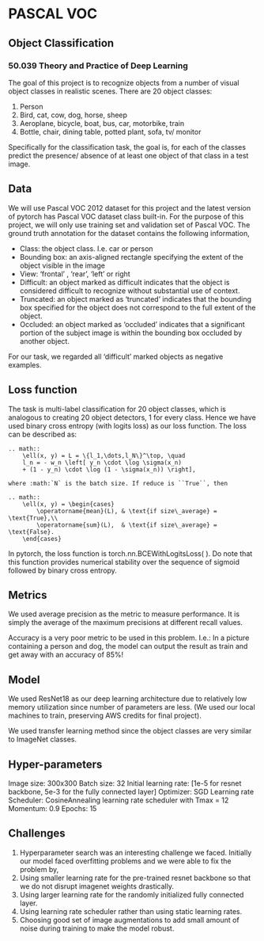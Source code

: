 # PASCAL VOC 
## Object Classification
### 50.039 Theory and Practice of Deep Learning

The goal of this project is to recognize objects from a number of visual object classes in realistic scenes. There are 20 object classes:
1. Person
2. Bird, cat, cow, dog, horse, sheep
3. Aeroplane, bicycle, boat, bus, car, motorbike, train
4. Bottle, chair, dining table, potted plant, sofa, tv/ monitor

Specifically for the classification task, the goal is, for each of the classes predict the presence/ absence of at least one object of that class in a test image.

## Data
We will use Pascal VOC 2012 dataset for this project and the latest version of pytorch has Pascal VOC dataset class built-in. For the purpose of this project, we will only use training set and validation set of Pascal VOC. The ground truth annotation for the dataset contains the following information,
* Class: the object class. I.e. car or person
* Bounding box: an axis-aligned rectangle specifying the extent of the object visible in the image
* View: ‘frontal’ , ‘rear’, ‘left’ or right
* Difficult: an object marked as difficult indicates that the object is considered difficult to recognize without substantial use of context.
* Truncated: an object marked as ‘truncated’ indicates that the bounding box specified for the object does not correspond to the full extent of the object.
* Occluded: an object marked as ‘occluded’ indicates that a significant portion of the  subject image is within the bounding box occluded by another object.

For our task, we regarded all ‘difficult’ marked objects as negative examples.

## Loss function

The task is multi-label classification for 20 object classes, which is analogous to creating 20 object detectors, 1 for every class. Hence we have used binary cross entropy (with logits loss) as our loss function. The loss can be described as:

    .. math::
        \ell(x, y) = L = \{l_1,\dots,l_N\}^\top, \quad
        l_n = - w_n \left[ y_n \cdot \log \sigma(x_n)
        + (1 - y_n) \cdot \log (1 - \sigma(x_n)) \right],

    where :math:`N` is the batch size. If reduce is ``True``, then

    .. math::
        \ell(x, y) = \begin{cases}
            \operatorname{mean}(L), & \text{if size\_average} = \text{True},\\
            \operatorname{sum}(L),  & \text{if size\_average} = \text{False}.
        \end{cases}



In pytorch, the loss function is torch.nn.BCEWithLogitsLoss( ). Do note that this function provides numerical stability over the sequence of sigmoid followed by binary cross entropy. 

## Metrics
We used average precision as the metric to measure performance. It is simply the average of the maximum precisions at different recall values. 

Accuracy is a very poor metric to be used in this problem. I.e.: In a picture containing a person and dog, the model can output the result as train and get away with an accuracy of 85%!

## Model
We used ResNet18 as our deep learning architecture due to relatively low memory utilization since number of parameters are less. (We used our local machines to train, preserving AWS credits for final project).  

We used transfer learning method since the object classes are very similar to ImageNet classes.

## Hyper-parameters
Image size: 300x300
Batch size: 32
Initial learning rate: [1e-5 for resnet backbone, 5e-3 for the fully connected layer]
Optimizer: SGD 
Learning rate Scheduler: CosineAnnealing learning rate scheduler with Tmax = 12 
Momentum: 0.9
Epochs: 15

## Challenges
1. Hyperparameter search was an interesting challenge we faced. Initially our model faced overfitting problems and we were able to fix the problem by,
2. Using smaller learning rate for the pre-trained resnet backbone so that we do not disrupt imagenet weights drastically.
3. Using larger learning rate for the randomly initialized fully connected layer.
4. Using learning rate scheduler rather than using static learning rates.
5. Choosing good set of image augmentations to  add small amount of noise during training to make the model robust.

